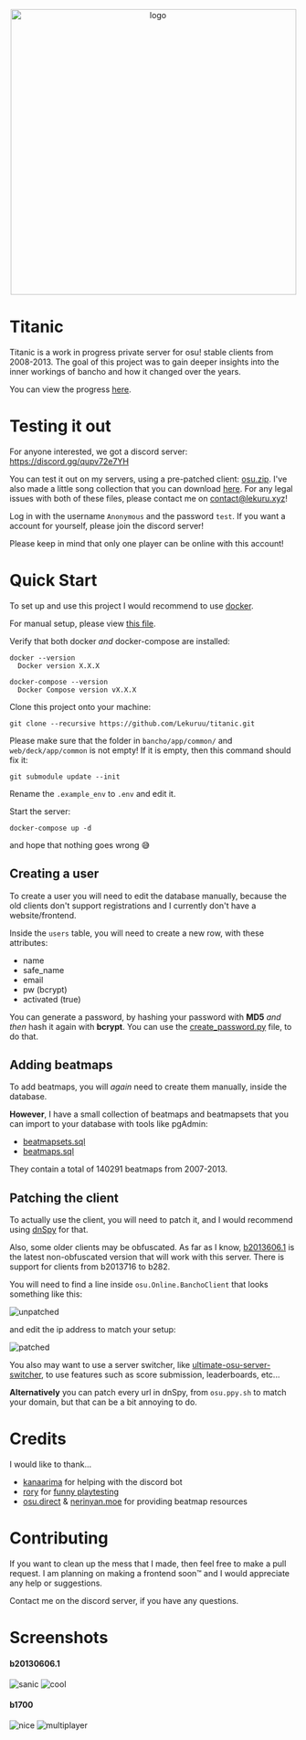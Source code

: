 
<p align="center">
  <img width="500" alt="logo" src="https://raw.githubusercontent.com/Lekuruu/titanic/main/.github/logo/logo_medium.png">
</p>

# Titanic

Titanic is a work in progress private server for osu! stable clients from 2008-2013.
The goal of this project was to gain deeper insights into the inner workings of bancho and how it changed over the years.

You can view the progress [here](https://github.com/users/osuTitanic/projects/2).

# Testing it out

For anyone interested, we got a discord server: https://discord.gg/qupv72e7YH

You can test it out on my servers, using a pre-patched client: [osu.zip](https://github.com/osuTitanic/titanic/raw/main/.github/osu.zip). I've also made a little song collection that you can download [here](https://eu2.contabostorage.com/6e40dbfbcaa94330a7e1a3f939ff105f:public/songs.zip). For any legal issues with both of these files, please contact me on [contact@lekuru.xyz](mailto:contact@lekuru.xyz)!

Log in with the username `Anonymous` and the password `test`.
If you want a account for yourself, please join the discord server!

Please keep in mind that only one player can be online with this account!

# Quick Start

To set up and use this project I would recommend to use [docker](https://www.docker.com/).

For manual setup, please view [this file](https://github.com/osuTitanic/titanic/blob/main/SETUP.md).

Verify that both docker *and* docker-compose are installed:

```shell
docker --version
  Docker version X.X.X

docker-compose --version
  Docker Compose version vX.X.X
```

Clone this project onto your machine:

```shell
git clone --recursive https://github.com/Lekuruu/titanic.git
```

Please make sure that the folder in `bancho/app/common/` and `web/deck/app/common` is not empty!
If it is empty, then this command should fix it:

```shell
git submodule update --init
```

Rename the `.example_env` to `.env` and edit it.

Start the server:

```shell
docker-compose up -d
```

and hope that nothing goes wrong 😅

## Creating a user

To create a user you will need to edit the database manually, because the old clients don't support registrations
and I currently don't have a website/frontend.

Inside the `users` table, you will need to create a new row, with these attributes:

- name
- safe_name
- email
- pw (bcrypt)
- activated (true)

You can generate a password, by hashing your password with **MD5** *and then* hash it again with **bcrypt**.
You can use the [create_password.py](https://github.com/osuTitanic/titanic/blob/main/tools/create_password.py) file, to do that.

## Adding beatmaps

To add beatmaps, you will *again* need to create them manually, inside the database.

**However**, I have a small collection of beatmaps and beatmapsets that you can import to your database with tools like pgAdmin:

- [beatmapsets.sql](https://github.com/osuTitanic/titanic/raw/main/migrations/beatmapsets.sql)
- [beatmaps.sql](https://github.com/osuTitanic/titanic/raw/main/migrations/beatmaps.sql)

They contain a total of 140291 beatmaps from 2007-2013.

## Patching the client

To actually use the client, you will need to patch it, and I would recommend using [dnSpy](https://github.com/dnSpy/dnSpy) for that.

Also, some older clients may be obfuscated.
As far as I know, [b2013606.1](https://osekai.net/snapshots/?version=179) is the latest non-obfuscated version that will work with this server.
There is support for clients from b2013716 to b282.

You will need to find a line inside `osu.Online.BanchoClient` that looks something like this:

![unpatched](https://raw.githubusercontent.com/osuTitanic/titanic/main/.github/images/unpatched.png)

and edit the ip address to match your setup:

![patched](https://raw.githubusercontent.com/osuTitanic/titanic/main/.github/images/patched.png)

You also may want to use a server switcher, like [ultimate-osu-server-switcher](https://github.com/minisbett/ultimate-osu-server-switcher),
to use features such as score submission, leaderboards, etc...

**Alternatively** you can patch every url in dnSpy, from `osu.ppy.sh` to match your domain, but that can be a bit annoying to do.

# Credits

I would like to thank...

- [kanaarima](https://github.com/kanaarima/) for helping with the discord bot
- [rory](https://github.com/TheArcaneBrony) for [funny playtesting](https://raw.githubusercontent.com/osuTitanic/titanic/main/.github/images/screenshot022.jpg)
- [osu.direct](https://osu.direct/) & [nerinyan.moe](https://nerinyan.moe/) for providing beatmap resources

# Contributing

If you want to clean up the mess that I made, then feel free to make a pull request.
I am planning on making a frontend soon™ and I would appreciate any help or suggestions.

Contact me on the discord server, if you have any questions.

# Screenshots

#### b20130606.1

![sanic](https://raw.githubusercontent.com/osuTitanic/titanic/main/.github/images/screenshot007.jpg)
![cool](https://raw.githubusercontent.com/osuTitanic/titanic/main/.github/images/screenshot008.jpg)

#### b1700

![nice](https://raw.githubusercontent.com/osuTitanic/titanic/main/.github/images/screenshot005.jpg)
![multiplayer](https://raw.githubusercontent.com/osuTitanic/titanic/main/.github/images/screenshot006.jpg)
